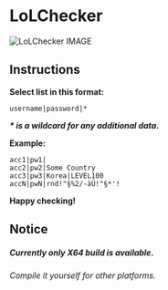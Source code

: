 LoLChecker
==========


![LoLChecker IMAGE](http://abload.de/img/unbenannt22rg7.png "LoLChecker")


## Instructions

__Select list in this format:__

    username|password|*

___* is a wildcard for any additional data.___

__Example:__

    acc1|pw1|
    acc2|pw2|Some Country
    acc3|pw3|Korea|LEVEL100
    accN|pwN|rnd!"§%2/-äÜ!"§*'!

__Happy checking!__

## Notice

##### Currently only X64 build is available.
###### Compile it yourself for other platforms.
